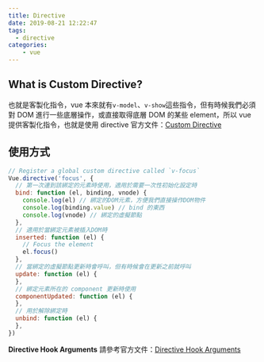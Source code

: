```yaml
---
title: Directive
date: 2019-08-21 12:22:47
tags:
  - directive
categories:
	- vue
---
```

## What is Custom Directive?
也就是客製化指令，vue 本來就有`v-model`、`v-show`這些指令，但有時候我們必須對 DOM 進行一些底層操作，或直接取得底層 DOM 的某些 element，所以 vue 提供客製化指令，也就是使用 directive
官方文件：[Custom Directive](https://vuejs.org/v2/guide/custom-directive.html)

## 使用方式
``` javascript
// Register a global custom directive called `v-focus`
Vue.directive('focus', {
  // 第一次連到該綁定的元素時使用，適用於需要一次性初始化設定時
  bind: function (el, binding, vnode) {
    console.log(el) // 綁定的DOM元素，方便我們直接操作DOM物件
    console.log(binding.value) // bind 的東西
    console.log(vnode) // 綁定的虛擬節點
  },
  // 適用於當綁定元素被插入DOM時
  inserted: function (el) {
    // Focus the element
    el.focus()
  },
  // 當綁定的虛擬節點更新時會呼叫，但有時候會在更新之前就呼叫
  update: function (el) { 
  },
  // 綁定元素所在的 component 更新時使用
  componentUpdated: function (el) {
  },
  // 用於解除綁定時
  unbind: function (el) {
  },
})
```
**Directive Hook Arguments**
請參考官方文件：[Directive Hook Arguments](https://vuejs.org/v2/guide/custom-directive.html#Directive-Hook-Arguments)